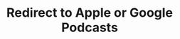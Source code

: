 ---
title: Redirect to Apple or Google Podcasts
redirect_from:
- /078r/
- /zadnja/
- /instagram/
redirect_to: https://pod.fo/e/29cd42
---